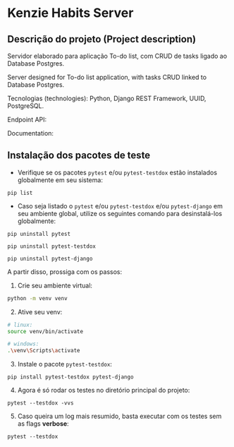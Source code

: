 # Kenzie Habits Server

## Descrição do projeto (Project description)

Servidor elaborado para aplicação To-do list, com CRUD de tasks ligado ao Database Postgres.

Server designed for To-do list application, with tasks CRUD linked to Database Postgres.

Tecnologias (technologies): Python, Django REST Framework, UUID, PostgreSQL.

Endpoint API:

Documentation:

## Instalação dos pacotes de teste

- Verifique se os pacotes `pytest` e/ou `pytest-testdox` estão instalados globalmente em seu sistema:

```shell
pip list
```

- Caso seja listado o `pytest` e/ou `pytest-testdox` e/ou `pytest-django` em seu ambiente global, utilize os seguintes comando para desinstalá-los globalmente:

```shell
pip uninstall pytest
```

```shell
pip uninstall pytest-testdox
```

```shell
pip uninstall pytest-django
```

A partir disso, prossiga com os passos:

1. Crie seu ambiente virtual:

```bash
python -m venv venv
```

2. Ative seu venv:

```bash
# linux:
source venv/bin/activate

# windows:
.\venv\Scripts\activate
```

3. Instale o pacote `pytest-testdox`:

```shell
pip install pytest-testdox pytest-django
```

4. Agora é só rodar os testes no diretório principal do projeto:

```shell
pytest --testdox -vvs
```

5. Caso queira um log mais resumido, basta executar com os testes sem as flags **verbose**:

```shell
pytest --testdox
```
